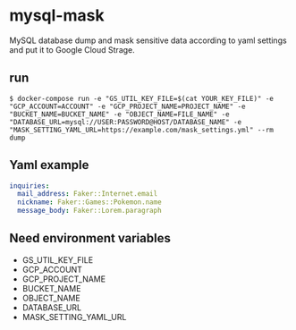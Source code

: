 # mysql-mask

MySQL database dump and mask sensitive data according to yaml settings and put it to Google Cloud Strage.

## run

```
$ docker-compose run -e "GS_UTIL_KEY_FILE=$(cat YOUR_KEY_FILE)" -e "GCP_ACCOUNT=ACCOUNT" -e "GCP_PROJECT_NAME=PROJECT_NAME" -e "BUCKET_NAME=BUCKET_NAME" -e "OBJECT_NAME=FILE_NAME" -e "DATABASE_URL=mysql://USER:PASSWORD@HOST/DATABASE_NAME" -e "MASK_SETTING_YAML_URL=https://example.com/mask_settings.yml" --rm dump
```


## Yaml example

```yaml
inquiries:
  mail_address: Faker::Internet.email
  nickname: Faker::Games::Pokemon.name
  message_body: Faker::Lorem.paragraph
```

## Need environment variables

- GS_UTIL_KEY_FILE
- GCP_ACCOUNT
- GCP_PROJECT_NAME
- BUCKET_NAME
- OBJECT_NAME
- DATABASE_URL
- MASK_SETTING_YAML_URL
